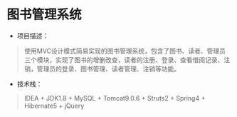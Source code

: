 # 图书管理系统

* 项目描述：
> 使用MVC设计模式简易实现的图书管理系统，包含了图书、读者、管理员三个模块，实现了图书的增删改查，读者的注册、登录、查看借阅记录、注销，管理员的登录、图书管理、读者管理、注销等功能。 

* 技术栈： 
> IDEA + JDK1.8 + MySQL + Tomcat9.0.6 + Struts2 + Spring4 + Hibernate5 + jQuery 

